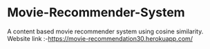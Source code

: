 # Movie-Recommender-System
A content based movie recommender system using cosine similarity.
Website link :-https://movie-recommendation30.herokuapp.com/
